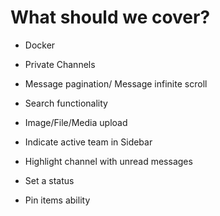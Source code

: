 # What should we cover?

- Docker

- Private Channels

- Message pagination/ Message infinite scroll

- Search functionality

- Image/File/Media upload

- Indicate active team in Sidebar

- Highlight channel with unread messages

- Set a status

- Pin items ability

